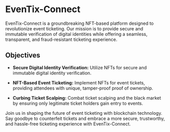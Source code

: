 # EvenTix-Connect

EvenTix-Connect is a groundbreaking NFT-based platform designed to revolutionize event ticketing. Our mission is to provide secure and immutable verification of digital identities while offering a seamless, transparent, and fraud-resistant ticketing experience.

## Objectives

- **Secure Digital Identity Verification:** Utilize NFTs for secure and immutable digital identity verification.

- **NFT-Based Event Ticketing:** Implement NFTs for event tickets, providing attendees with unique, tamper-proof proof of ownership.

- **Curbing Ticket Scalping:** Combat ticket scalping and the black market by ensuring only legitimate ticket holders gain entry to events.

Join us in shaping the future of event ticketing with blockchain technology. Say goodbye to counterfeit tickets and embrace a more secure, trustworthy, and hassle-free ticketing experience with EvenTix-Connect.

